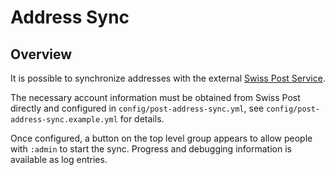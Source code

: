 # Address Sync

## Overview

It is possible to synchronize addresses with the external [Swiss
Post Service](https://developer.post.ch/en/address-web-services-rest).

The necessary account information must be obtained from Swiss Post directly and
configured in `config/post-address-sync.yml`, see
`config/post-address-sync.example.yml` for details.

Once configured, a button on the top level group appears to allow people with
`:admin` to start the sync. Progress and debugging information is available as
log entries.
